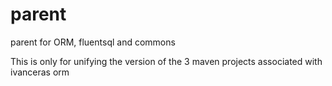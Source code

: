 parent
======

parent for ORM, fluentsql and commons

This is only for unifying the version of the 3 maven projects associated with ivanceras orm

